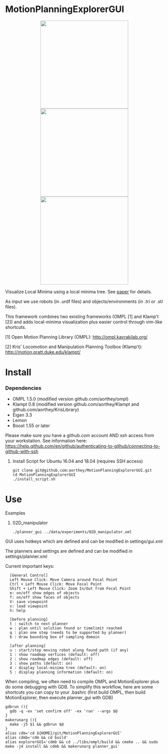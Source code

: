 <h1>MotionPlanningExplorerGUI</h1>
<p align="middle">
  <img src="https://github.com/aorthey/MotionPlanningExplorerGUI/blob/master/data/images/airplane.png" width="280" />
  <img src="https://github.com/aorthey/MotionPlanningExplorerGUI/blob/master/data/images/PR2.png" width="280" />
  <img src="https://github.com/aorthey/MotionPlanningExplorerGUI/blob/master/data/images/drone.png" width="280" />
</p>


Visualize Local Minima using a local minima tree. See <a href="https://arxiv.org/pdf/1909.05035.pdf">paper</a> for details.

As input we use
robots (in .urdf files) and objects/environments (in .tri or .stl files).

This framework combines two existing frameworks (OMPL [1] and Klamp't [2]) and adds local-minima visualization plus easier control through vim-like shortcuts.

[1] Open Motion Planning Library (OMPL): http://ompl.kavrakilab.org/

[2] Kris' Locomotion and Manipulation Planning Toolbox (Klamp't): http://motion.pratt.duke.edu/klampt/

<h1>Install</h1>

<h3>Dependencies</h3>

<ul>
  <li> OMPL 1.5.0 (modified version github.com/aorthey/ompl)
  <li> Klampt 0.8 (modified version github.com/aorthey/Klampt and
  github.com/aorthey/KrisLibrary)
  <li> Eigen 3.3
  <li> Lemon
  <li> Boost 1.55 or later
</ul>

Please make sure you have a github.com account AND ssh access from your workstation. See information here: https://help.github.com/en/github/authenticating-to-github/connecting-to-github-with-ssh
<ol>
  <li> Install Script for Ubuntu 16.04 and 18.04 (requires SSH access)
    
    git clone git@github.com:aorthey/MotionPlanningExplorerGUI.git
    cd MotionPlanningExplorerGUI
    ./install_script.sh
    
</ol>

<h1>Use</h1>

Examples

<ol>
  <li> 02D_manipulator
    
    ./planner_gui ../data/experiments/02D_manipulator.xml
    
</ol>

GUI uses hotkeys which are defined and can be modified in settings/gui.xml

The planners and settings are defined and can be modified in
settings/planner.xml

Current important keys:


      [General Control]
      Left Mouse Click: Move Camera around Focal Point
      Ctrl + Left Mouse Click: Move Focal Point
      Shift + Left Mouse Click: Zoom In/Out from Focal Point
      e: on/off show edges of objects
      f: on/off show faces of objects
      V: save viewpoint
      v: load viewpoint
      h: help

      [before planning] 
      t : switch to next planner
      w : plan until solution found or timelimit reached
      q : plan one step (needs to be supported by planner)
      b : draw bounding box of sampling domain

      [after planning] 
      u : start/stop moving robot along found path (if any)
      1 : show roadmap vertices (default: off)
      2 : show roadmap edges (default: off)
      3 : show paths (default: on)
      4 : display local-minima tree (default: on)
      5 : display planning information (default: on)
      
When compiling, we often need to compile OMPL and MotionExplorer plus do some debugging with GDB. To simplify this workflow, here are some shortcuts you can copy to your .bashrc (first build OMPL, then build MotionExplorer, then execute planner_gui with GDB)

    gdbrun (){
      gdb -q -ex 'set confirm off' -ex 'run' --args $@
    }
    makerunarg (){
      make -j5 $1 && gdbrun $@
    }
    alias cdm='cd ${HOME}/git/MotionPlanningExplorerGUI'
    alias cdmb='cdm && cd build'
    alias explorerGUI='cdmb && cd ../libs/ompl/build && cmake .. && sudo make -j4 install && cdmb && makerunarg planner_gui'
